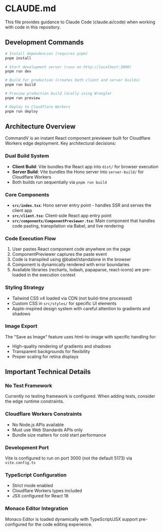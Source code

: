 # CLAUDE.md

This file provides guidance to Claude Code (claude.ai/code) when working with code in this repository.

## Development Commands

```bash
# Install dependencies (requires pnpm)
pnpm install

# Start development server (runs on http://localhost:3000)
pnpm run dev

# Build for production (creates both client and server builds)
pnpm run build

# Preview production build locally using Wrangler
pnpm run preview

# Deploy to Cloudflare Workers
pnpm run deploy
```

## Architecture Overview

CommandV is an instant React component previewer built for Cloudflare Workers edge deployment. Key architectural decisions:

### Dual Build System
- **Client Build**: Vite bundles the React app into `dist/` for browser execution
- **Server Build**: Vite bundles the Hono server into `server-build/` for Cloudflare Workers
- Both builds run sequentially via `pnpm run build`

### Core Components
- **`src/index.tsx`**: Hono server entry point - handles SSR and serves the client app
- **`src/client.tsx`**: Client-side React app entry point
- **`src/components/ComponentPreviewer.tsx`**: Main component that handles code pasting, transpilation via Babel, and live rendering

### Code Execution Flow
1. User pastes React component code anywhere on the page
2. ComponentPreviewer captures the paste event
3. Code is transpiled using @babel/standalone in the browser
4. Component is dynamically rendered with error boundaries
5. Available libraries (recharts, lodash, papaparse, react-icons) are pre-loaded in the execution context

### Styling Strategy
- Tailwind CSS v4 loaded via CDN (not build-time processed)
- Custom CSS in `src/styles/` for specific UI elements
- Apple-inspired design system with careful attention to gradients and shadows

### Image Export
The "Save as Image" feature uses html-to-image with specific handling for:
- High-quality rendering of gradients and shadows
- Transparent backgrounds for flexibility
- Proper scaling for retina displays

## Important Technical Details

### No Test Framework
Currently no testing framework is configured. When adding tests, consider the edge runtime constraints.

### Cloudflare Workers Constraints
- No Node.js APIs available
- Must use Web Standards APIs only
- Bundle size matters for cold start performance

### Development Port
Vite is configured to run on port 3000 (not the default 5173) via `vite.config.ts`

### TypeScript Configuration
- Strict mode enabled
- Cloudflare Workers types included
- JSX configured for React 18

### Monaco Editor Integration
Monaco Editor is loaded dynamically with TypeScript/JSX support pre-configured for the code editing experience.